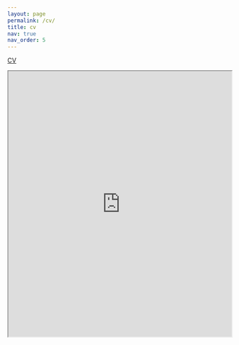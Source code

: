 ```yaml
---
layout: page
permalink: /cv/
title: cv
nav: true
nav_order: 5
---
```


[CV](https://drive.google.com/file/d/1-F1NjQK0naQ2jqneoMmddSj16e1dex54/preview)
 
<iframe src=https://drive.google.com/file/d/1-F1NjQK0naQ2jqneoMmddSj16e1dex54/preview height="600px" width="100%" allow="autoplay"></iframe>
